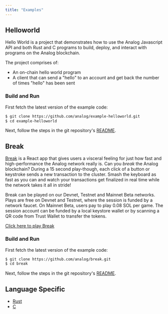 ```yaml
---
title: "Examples"
---
```


## Helloworld

Hello World is a project that demonstrates how to use the Analog Javascript API
and both Rust and C programs to build, deploy, and interact with programs on the
Analog blockchain.

The project comprises of:

- An on-chain hello world program
- A client that can send a "hello" to an account and get back the number of
  times "hello" has been sent

### Build and Run

First fetch the latest version of the example code:

```bash
$ git clone https://github.com/analog/example-helloworld.git
$ cd example-helloworld
```

Next, follow the steps in the git repository's
[README](https://github.com/analog/example-helloworld/blob/master/README.md).

## Break

[Break](https://break.analog.com/) is a React app that gives users a visceral
feeling for just how fast and high-performance the Analog network really is. Can
you _break_ the Analog blockchain? During a 15 second play-though, each click of
a button or keystroke sends a new transaction to the cluster. Smash the keyboard
as fast as you can and watch your transactions get finalized in real time while
the network takes it all in stride!

Break can be played on our Devnet, Testnet and Mainnet Beta networks. Plays are
free on Devnet and Testnet, where the session is funded by a network faucet. On
Mainnet Beta, users pay to play 0.08 SOL per game. The session account can be
funded by a local keystore wallet or by scanning a QR code from Trust Wallet to
transfer the tokens.

[Click here to play Break](https://break.analog.com/)

### Build and Run

First fetch the latest version of the example code:

```bash
$ git clone https://github.com/analog/break.git
$ cd break
```

Next, follow the steps in the git repository's
[README](https://github.com/analog/break/blob/master/README.md).

## Language Specific

- [Rust](developing-rust.md#examples)
- [C](developing-c.md#examples)
